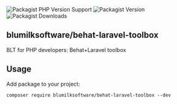 ![Packagist PHP Version Support](https://img.shields.io/packagist/php-v/blumilksoftware/behat-laravel-toolbox?style=for-the-badge) ![Packagist Version](https://img.shields.io/packagist/v/blumilksoftware/behat-laravel-toolbox?style=for-the-badge) ![Packagist Downloads](https://img.shields.io/packagist/dt/blumilksoftware/behat-laravel-toolbox?style=for-the-badge)

## blumilksoftware/behat-laravel-toolbox
BLT for PHP developers: Behat+Laravel toolbox

## Usage

Add package to your project:
```
composer require blumilksoftware/behat-laravel-toolbox --dev
```
